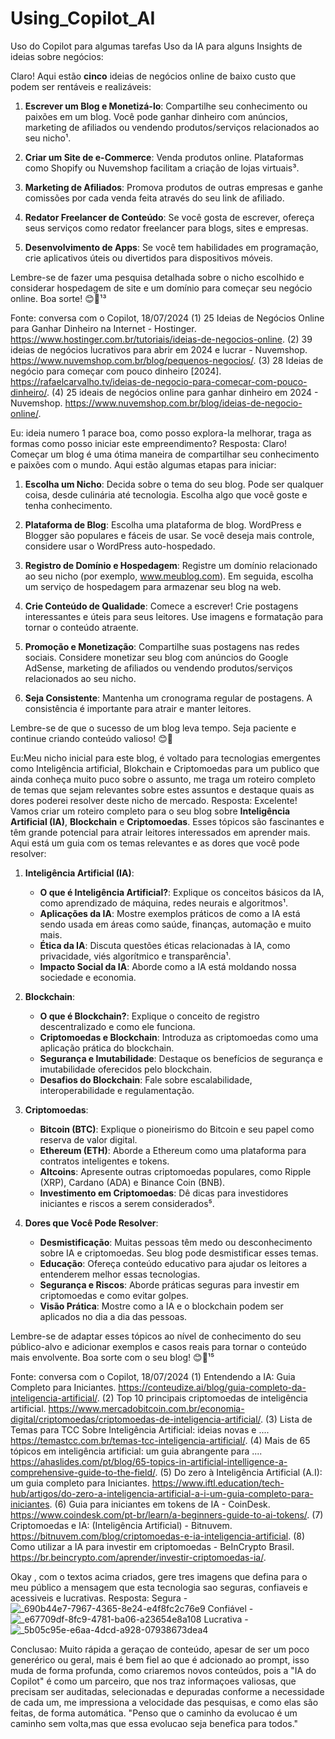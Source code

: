 # Using_Copilot_AI
Uso do Copilot para algumas tarefas
Uso da IA para alguns Insights de ideias sobre negócios:

Claro! Aqui estão **cinco** ideias de negócios online de baixo custo que podem ser rentáveis e realizáveis:

1. **Escrever um Blog e Monetizá-lo**: Compartilhe seu conhecimento ou paixões em um blog. Você pode ganhar dinheiro com anúncios, marketing de afiliados ou vendendo produtos/serviços relacionados ao seu nicho¹.

2. **Criar um Site de e-Commerce**: Venda produtos online. Plataformas como Shopify ou Nuvemshop facilitam a criação de lojas virtuais³.

3. **Marketing de Afiliados**: Promova produtos de outras empresas e ganhe comissões por cada venda feita através do seu link de afiliado.

4. **Redator Freelancer de Conteúdo**: Se você gosta de escrever, ofereça seus serviços como redator freelancer para blogs, sites e empresas.

5. **Desenvolvimento de Apps**: Se você tem habilidades em programação, crie aplicativos úteis ou divertidos para dispositivos móveis.

Lembre-se de fazer uma pesquisa detalhada sobre o nicho escolhido e considerar hospedagem de site e um domínio para começar seu negócio online. Boa sorte! 😊🚀¹³

Fonte: conversa com o Copilot, 18/07/2024
(1) 25 Ideias de Negócios Online para Ganhar Dinheiro na Internet - Hostinger. https://www.hostinger.com.br/tutoriais/ideias-de-negocios-online.
(2) 39 ideias de negócios lucrativos para abrir em 2024 e lucrar - Nuvemshop. https://www.nuvemshop.com.br/blog/pequenos-negocios/.
(3) 28 Ideias de negócio para começar com pouco dinheiro [2024]. https://rafaelcarvalho.tv/ideias-de-negocio-para-comecar-com-pouco-dinheiro/.
(4) 25 ideais de negócios online para ganhar dinheiro em 2024 - Nuvemshop. https://www.nuvemshop.com.br/blog/ideias-de-negocio-online/.

Eu: ideia numero 1 parace boa, como posso explora-la melhorar, traga as formas como posso iniciar este empreendimento?
Resposta:
Claro! Começar um blog é uma ótima maneira de compartilhar seu conhecimento e paixões com o mundo. Aqui estão algumas etapas para iniciar:

1. **Escolha um Nicho**: Decida sobre o tema do seu blog. Pode ser qualquer coisa, desde culinária até tecnologia. Escolha algo que você goste e tenha conhecimento.

2. **Plataforma de Blog**: Escolha uma plataforma de blog. WordPress e Blogger são populares e fáceis de usar. Se você deseja mais controle, considere usar o WordPress auto-hospedado.

3. **Registro de Domínio e Hospedagem**: Registre um domínio relacionado ao seu nicho (por exemplo, www.meublog.com). Em seguida, escolha um serviço de hospedagem para armazenar seu blog na web.

4. **Crie Conteúdo de Qualidade**: Comece a escrever! Crie postagens interessantes e úteis para seus leitores. Use imagens e formatação para tornar o conteúdo atraente.

5. **Promoção e Monetização**: Compartilhe suas postagens nas redes sociais. Considere monetizar seu blog com anúncios do Google AdSense, marketing de afiliados ou vendendo produtos/serviços relacionados ao seu nicho.

6. **Seja Consistente**: Mantenha um cronograma regular de postagens. A consistência é importante para atrair e manter leitores.

Lembre-se de que o sucesso de um blog leva tempo. Seja paciente e continue criando conteúdo valioso! 😊📝

Eu:Meu nicho inicial para este blog, é voltado para tecnologias emergentes como Inteligência artificial, Blokchain e Criptomoedas para um publico que ainda conheça muito puco sobre o assunto, me traga um roteiro completo de temas que sejam relevantes sobre estes assuntos e destaque quais as dores poderei resolver deste nicho de mercado.
Resposta: Excelente! Vamos criar um roteiro completo para o seu blog sobre **Inteligência Artificial (IA)**, **Blockchain** e **Criptomoedas**. Esses tópicos são fascinantes e têm grande potencial para atrair leitores interessados em aprender mais. Aqui está um guia com os temas relevantes e as dores que você pode resolver:

1. **Inteligência Artificial (IA)**:
    - **O que é Inteligência Artificial?**: Explique os conceitos básicos da IA, como aprendizado de máquina, redes neurais e algoritmos¹.
    - **Aplicações da IA**: Mostre exemplos práticos de como a IA está sendo usada em áreas como saúde, finanças, automação e muito mais.
    - **Ética da IA**: Discuta questões éticas relacionadas à IA, como privacidade, viés algorítmico e transparência¹.
    - **Impacto Social da IA**: Aborde como a IA está moldando nossa sociedade e economia.

2. **Blockchain**:
    - **O que é Blockchain?**: Explique o conceito de registro descentralizado e como ele funciona.
    - **Criptomoedas e Blockchain**: Introduza as criptomoedas como uma aplicação prática do blockchain.
    - **Segurança e Imutabilidade**: Destaque os benefícios de segurança e imutabilidade oferecidos pelo blockchain.
    - **Desafios do Blockchain**: Fale sobre escalabilidade, interoperabilidade e regulamentação.

3. **Criptomoedas**:
    - **Bitcoin (BTC)**: Explique o pioneirismo do Bitcoin e seu papel como reserva de valor digital.
    - **Ethereum (ETH)**: Aborde a Ethereum como uma plataforma para contratos inteligentes e tokens.
    - **Altcoins**: Apresente outras criptomoedas populares, como Ripple (XRP), Cardano (ADA) e Binance Coin (BNB).
    - **Investimento em Criptomoedas**: Dê dicas para investidores iniciantes e riscos a serem considerados⁵.

4. **Dores que Você Pode Resolver**:
    - **Desmistificação**: Muitas pessoas têm medo ou desconhecimento sobre IA e criptomoedas. Seu blog pode desmistificar esses temas.
    - **Educação**: Ofereça conteúdo educativo para ajudar os leitores a entenderem melhor essas tecnologias.
    - **Segurança e Riscos**: Aborde práticas seguras para investir em criptomoedas e como evitar golpes.
    - **Visão Prática**: Mostre como a IA e o blockchain podem ser aplicados no dia a dia das pessoas.

Lembre-se de adaptar esses tópicos ao nível de conhecimento do seu público-alvo e adicionar exemplos e casos reais para tornar o conteúdo mais envolvente. Boa sorte com o seu blog! 😊🚀¹⁵

Fonte: conversa com o Copilot, 18/07/2024
(1) Entendendo a IA: Guia Completo para Iniciantes. https://conteudize.ai/blog/guia-completo-da-inteligencia-artificial/.
(2) Top 10 principais criptomoedas de inteligência artificial. https://www.mercadobitcoin.com.br/economia-digital/criptomoedas/criptomoedas-de-inteligencia-artificial/.
(3) Lista de Temas para TCC Sobre Inteligência Artificial: ideias novas e .... https://temastcc.com.br/temas-tcc-inteligencia-artificial/.
(4) Mais de 65 tópicos em inteligência artificial: um guia abrangente para .... https://ahaslides.com/pt/blog/65-topics-in-artificial-intelligence-a-comprehensive-guide-to-the-field/.
(5) Do zero à Inteligência Artificial (A.I): um guia completo para Iniciantes. https://www.iftl.education/tech-hub/artigos/do-zero-a-inteligencia-artificial-a-i-um-guia-completo-para-iniciantes.
(6) Guia para iniciantes em tokens de IA - CoinDesk. https://www.coindesk.com/pt-br/learn/a-beginners-guide-to-ai-tokens/.
(7) Criptomoedas e IA: (Inteligência Artificial) - Bitnuvem. https://bitnuvem.com/blog/criptomoedas-e-ia-inteligencia-artificial.
(8) Como utilizar a IA para investir em criptomoedas - BeInCrypto Brasil. https://br.beincrypto.com/aprender/investir-criptomoedas-ia/.

Okay , com o textos acima criados,  gere tres imagens que defina para o meu público a mensagem que esta tecnologia sao seguras, confiaveis e acessiveis e lucrativas.
Resposta: Segura - ![_690b44e7-7967-4365-8e24-e4f8fc2c76e9](https://github.com/user-attachments/assets/5f949016-e35b-47ec-83f6-3ad5e449551b)
Confiável - ![_e67709df-8fc9-4781-ba06-a23654e8a108](https://github.com/user-attachments/assets/8cd7f382-0072-4904-af8c-506e8c33bcf5)
Lucrativa - ![_5b05c95e-e6aa-4dcd-a928-07938673dea4](https://github.com/user-attachments/assets/abd79404-ae15-4bff-bbe2-77ec0dccb237)

Conclusao: Muito rápida a geraçao de conteúdo, apesar de ser um poco generérico ou geral, mais é bem fiel ao que é adcionado ao prompt, isso muda de forma profunda, 
           como criaremos novos conteúdos, pois a "IA do  Copilot"  é como um parceiro, que nos traz informaçoes valiosas, que precisam ser auditadas, selecionadas e depuradas
           conforme a necessidade de cada um, me impressiona a velocidade das pesquisas, e como elas são feitas, de forma automática.
           "Penso que o caminho da evolucao é um caminho
           sem volta,mas que essa evolucao seja benefica para todos."
          


